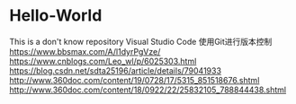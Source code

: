 # Hello-World
This is a don't know repository
Visual Studio Code 使用Git进行版本控制
https://www.bbsmax.com/A/l1dyrPgVze/
https://www.cnblogs.com/Leo_wl/p/6025303.html
https://blog.csdn.net/sdta25196/article/details/79041933
http://www.360doc.com/content/19/0728/17/5315_851518676.shtml
http://www.360doc.com/content/18/0922/22/25832105_788844438.shtml
